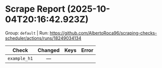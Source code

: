 # Scrape Report (2025-10-04T20:16:42.923Z)

Group: `default`  |  Run: https://github.com/AlbertoRoca96/scraping-checks-scheduler/actions/runs/18249034134

| Check | Changed | Keys | Error |
|---|:---:|:--|:--|
| `example_h1` | — |  |  |
